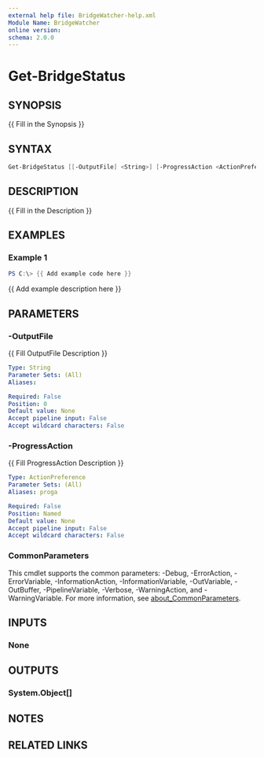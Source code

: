 ```yaml
---
external help file: BridgeWatcher-help.xml
Module Name: BridgeWatcher
online version:
schema: 2.0.0
---
```


# Get-BridgeStatus

## SYNOPSIS

{{ Fill in the Synopsis }}

## SYNTAX

```powershell
Get-BridgeStatus [[-OutputFile] <String>] [-ProgressAction <ActionPreference>] [<CommonParameters>]
```

## DESCRIPTION

{{ Fill in the Description }}

## EXAMPLES

### Example 1

```powershell
PS C:\> {{ Add example code here }}
```

{{ Add example description here }}

## PARAMETERS

### -OutputFile

{{ Fill OutputFile Description }}

```yaml
Type: String
Parameter Sets: (All)
Aliases:

Required: False
Position: 0
Default value: None
Accept pipeline input: False
Accept wildcard characters: False
```

### -ProgressAction

{{ Fill ProgressAction Description }}

```yaml
Type: ActionPreference
Parameter Sets: (All)
Aliases: proga

Required: False
Position: Named
Default value: None
Accept pipeline input: False
Accept wildcard characters: False
```

### CommonParameters

This cmdlet supports the common parameters: -Debug, -ErrorAction, -ErrorVariable, -InformationAction,
 -InformationVariable, -OutVariable, -OutBuffer, -PipelineVariable, -Verbose, -WarningAction, and -WarningVariable.
 For more information, see [about_CommonParameters](http://go.microsoft.com/fwlink/?LinkID=113216).

## INPUTS

### None

## OUTPUTS

### System.Object[]

## NOTES

## RELATED LINKS
